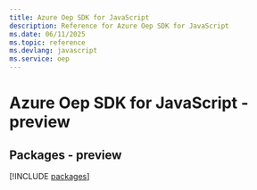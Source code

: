 ```yaml
---
title: Azure Oep SDK for JavaScript
description: Reference for Azure Oep SDK for JavaScript
ms.date: 06/11/2025
ms.topic: reference
ms.devlang: javascript
ms.service: oep
---
```

# Azure Oep SDK for JavaScript - preview
## Packages - preview
[!INCLUDE [packages](oep-index.md)]